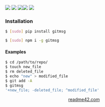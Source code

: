 <!--
https://readme42.com
-->



[![](https://img.shields.io/badge/OS-Unix-blue.svg?longCache=True)]()
[![](https://img.shields.io/pypi/v/gitmsg.svg?maxAge=3600)](https://pypi.org/project/gitmsg/)
[![](https://img.shields.io/npm/v/gitmsg.svg?maxAge=3600)](https://www.npmjs.com/package/gitmsg)[![](https://img.shields.io/badge/License-Unlicense-blue.svg?longCache=True)](https://unlicense.org/)
[![](https://github.com/andrewp-as-is/gitmsg/workflows/tests42/badge.svg)](https://github.com/andrewp-as-is/gitmsg/actions)

### Installation
```bash
$ [sudo] pip install gitmsg
```

```bash
$ [sudo] npm i -g gitmsg
```

#### Examples
```bash
$ cd /path/to/repo/
$ touch new_file
$ rm deleted_file
$ echo "new" > modified_file
$ git add -A
$ gitmsg
'+new_file; -deleted_file; ^modified_file'
```

<p align="center">
    <a href="https://readme42.com/">readme42.com</a>
</p>
